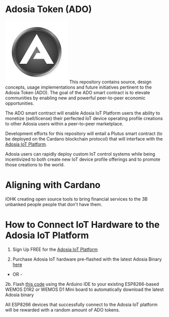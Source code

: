 # Adosia Token (ADO)

<img src='./images/adosia-icon-200.png' />
This repository contains source, design concepts, usage implementations and future initiatives pertinent to the Adosia Token (ADO).
The goal of the ADO smart contract is to elevate communities by enabling new and powerful peer-to-peer economic opportunities.

The ADO smart contract will enable Adosia IoT Platform users the ability to monetize (sell/license)
their perfected IoT device operating profile creations to other Adosia users within a peer-to-peer marketplace.

Development efforts for this repository will entail a Plutus smart contract (to be deployed on the Cardano blockchain protocol)
that will interface with the [Adosia IoT Platform](https://adosia.com).  

Adosia users can rapidly deploy custom IoT control systems while being incentivized to both create new IoT device profile offerings
and to promote those creations to the world.


# Aligning with Cardano

IOHK creating open source tools to bring financial services to the 3B unbanked people people that don't have them. 



# How to Connect IoT Hardware to the Adosia IoT Platform

1. Sign Up FREE for the [Adosia IoT Platform](https://adosia.com)

2. Purchase Adosia IoT hardware pre-flashed with the latest Adosia Binary [here](https://adosia.io)

- OR -

2b. Flash [this code](https://github.com/adosia/adosia-token/adosia-token-old/) using the Arduino IDE to your existing ESP8266-based WEMOS D1R2 or WEMOS D1 Mini board to automatically download the latest Adosia binary


All ESP8266 devices that successfully connect to the Adosia IoT platform will be rewarded with a random amount of ADO tokens.